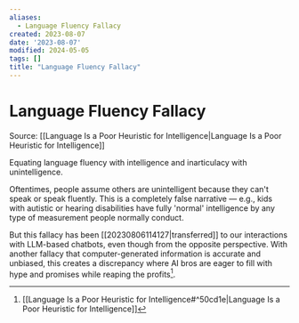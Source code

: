 ```yaml
---
aliases:
  - Language Fluency Fallacy
created: 2023-08-07
date: '2023-08-07'
modified: 2024-05-05
tags: []
title: "Language Fluency Fallacy"
---
```


# Language Fluency Fallacy

Source: [[Language Is a Poor Heuristic for Intelligence|Language Is a Poor Heuristic for Intelligence]]

Equating language fluency with intelligence and inarticulacy with unintelligence.

Oftentimes, people assume others are unintelligent because they can't speak or speak fluently. This is a completely false narrative — e.g., kids with autistic or hearing disabilities have fully 'normal' intelligence by any type of measurement people normally conduct.

But this fallacy has been [[20230806114127|transferred]] to our interactions with LLM-based chatbots, even though from the opposite perspective. With another fallacy that computer-generated information is accurate and unbiased, this creates a discrepancy where AI bros are eager to fill with hype and promises while reaping the profits[^1].

[^1]: [[Language Is a Poor Heuristic for Intelligence#^50cd1e|Language Is a Poor Heuristic for Intelligence]]
